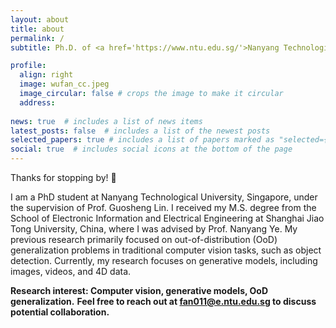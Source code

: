 ```yaml
---
layout: about
title: about
permalink: /
subtitle: Ph.D. of <a href='https://www.ntu.edu.sg/'>Nanyang Technological University</a>.

profile:
  align: right
  image: wufan_cc.jpeg
  image_circular: false # crops the image to make it circular
  address: 
  
news: true  # includes a list of news items
latest_posts: false  # includes a list of the newest posts
selected_papers: true # includes a list of papers marked as "selected={true}"
social: true  # includes social icons at the bottom of the page
---
```


Thanks for stopping by! :wave:

I am a PhD student at Nanyang Technological University, Singapore, under the supervision of Prof. Guosheng Lin. I received my M.S. degree from the School of Electronic Information and Electrical Engineering at Shanghai Jiao Tong University, China, where I was advised by Prof. Nanyang Ye. My previous research primarily focused on out-of-distribution (OoD) generalization problems in traditional computer vision tasks, such as object detection. Currently, my research focuses on generative models, including images, videos, and 4D data.

<strong>Research interest: Computer vision, generative models, OoD generalization.</strong>
<strong>Feel free to reach out at fan011@e.ntu.edu.sg to discuss potential collaboration.</strong>

<!-- Write your biography here. Tell the world about yourself. Link to your favorite [subreddit](http://reddit.com). You can put a picture in, too. The code is already in, just name your picture `prof_pic.jpg` and put it in the `img/` folder.

Put your address / P.O. box / other info right below your picture. You can also disable any of these elements by editing `profile` property of the YAML header of your `_pages/about.md`. Edit `_bibliography/papers.bib` and Jekyll will render your [publications page](/al-folio/publications/) automatically.

Link to your social media connections, too. This theme is set up to use [Font Awesome icons](http://fortawesome.github.io/Font-Awesome/) and [Academicons](https://jpswalsh.github.io/academicons/), like the ones below. Add your Facebook, Twitter, LinkedIn, Google Scholar, or just disable all of them. -->
